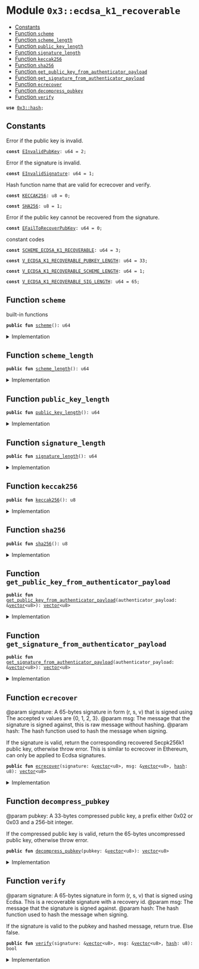 
<a name="0x3_ecdsa_k1_recoverable"></a>

# Module `0x3::ecdsa_k1_recoverable`



-  [Constants](#@Constants_0)
-  [Function `scheme`](#0x3_ecdsa_k1_recoverable_scheme)
-  [Function `scheme_length`](#0x3_ecdsa_k1_recoverable_scheme_length)
-  [Function `public_key_length`](#0x3_ecdsa_k1_recoverable_public_key_length)
-  [Function `signature_length`](#0x3_ecdsa_k1_recoverable_signature_length)
-  [Function `keccak256`](#0x3_ecdsa_k1_recoverable_keccak256)
-  [Function `sha256`](#0x3_ecdsa_k1_recoverable_sha256)
-  [Function `get_public_key_from_authenticator_payload`](#0x3_ecdsa_k1_recoverable_get_public_key_from_authenticator_payload)
-  [Function `get_signature_from_authenticator_payload`](#0x3_ecdsa_k1_recoverable_get_signature_from_authenticator_payload)
-  [Function `ecrecover`](#0x3_ecdsa_k1_recoverable_ecrecover)
-  [Function `decompress_pubkey`](#0x3_ecdsa_k1_recoverable_decompress_pubkey)
-  [Function `verify`](#0x3_ecdsa_k1_recoverable_verify)


<pre><code><b>use</b> <a href="hash.md#0x3_hash">0x3::hash</a>;
</code></pre>



<a name="@Constants_0"></a>

## Constants


<a name="0x3_ecdsa_k1_recoverable_EInvalidPubKey"></a>

Error if the public key is invalid.


<pre><code><b>const</b> <a href="ecdsa_k1_recoverable.md#0x3_ecdsa_k1_recoverable_EInvalidPubKey">EInvalidPubKey</a>: u64 = 2;
</code></pre>



<a name="0x3_ecdsa_k1_recoverable_EInvalidSignature"></a>

Error if the signature is invalid.


<pre><code><b>const</b> <a href="ecdsa_k1_recoverable.md#0x3_ecdsa_k1_recoverable_EInvalidSignature">EInvalidSignature</a>: u64 = 1;
</code></pre>



<a name="0x3_ecdsa_k1_recoverable_KECCAK256"></a>

Hash function name that are valid for ecrecover and verify.


<pre><code><b>const</b> <a href="ecdsa_k1_recoverable.md#0x3_ecdsa_k1_recoverable_KECCAK256">KECCAK256</a>: u8 = 0;
</code></pre>



<a name="0x3_ecdsa_k1_recoverable_SHA256"></a>



<pre><code><b>const</b> <a href="ecdsa_k1_recoverable.md#0x3_ecdsa_k1_recoverable_SHA256">SHA256</a>: u8 = 1;
</code></pre>



<a name="0x3_ecdsa_k1_recoverable_EFailToRecoverPubKey"></a>

Error if the public key cannot be recovered from the signature.


<pre><code><b>const</b> <a href="ecdsa_k1_recoverable.md#0x3_ecdsa_k1_recoverable_EFailToRecoverPubKey">EFailToRecoverPubKey</a>: u64 = 0;
</code></pre>



<a name="0x3_ecdsa_k1_recoverable_SCHEME_ECDSA_K1_RECOVERABLE"></a>

constant codes


<pre><code><b>const</b> <a href="ecdsa_k1_recoverable.md#0x3_ecdsa_k1_recoverable_SCHEME_ECDSA_K1_RECOVERABLE">SCHEME_ECDSA_K1_RECOVERABLE</a>: u64 = 3;
</code></pre>



<a name="0x3_ecdsa_k1_recoverable_V_ECDSA_K1_RECOVERABLE_PUBKEY_LENGTH"></a>



<pre><code><b>const</b> <a href="ecdsa_k1_recoverable.md#0x3_ecdsa_k1_recoverable_V_ECDSA_K1_RECOVERABLE_PUBKEY_LENGTH">V_ECDSA_K1_RECOVERABLE_PUBKEY_LENGTH</a>: u64 = 33;
</code></pre>



<a name="0x3_ecdsa_k1_recoverable_V_ECDSA_K1_RECOVERABLE_SCHEME_LENGTH"></a>



<pre><code><b>const</b> <a href="ecdsa_k1_recoverable.md#0x3_ecdsa_k1_recoverable_V_ECDSA_K1_RECOVERABLE_SCHEME_LENGTH">V_ECDSA_K1_RECOVERABLE_SCHEME_LENGTH</a>: u64 = 1;
</code></pre>



<a name="0x3_ecdsa_k1_recoverable_V_ECDSA_K1_RECOVERABLE_SIG_LENGTH"></a>



<pre><code><b>const</b> <a href="ecdsa_k1_recoverable.md#0x3_ecdsa_k1_recoverable_V_ECDSA_K1_RECOVERABLE_SIG_LENGTH">V_ECDSA_K1_RECOVERABLE_SIG_LENGTH</a>: u64 = 65;
</code></pre>



<a name="0x3_ecdsa_k1_recoverable_scheme"></a>

## Function `scheme`

built-in functions


<pre><code><b>public</b> <b>fun</b> <a href="ecdsa_k1_recoverable.md#0x3_ecdsa_k1_recoverable_scheme">scheme</a>(): u64
</code></pre>



<details>
<summary>Implementation</summary>


<pre><code><b>public</b> <b>fun</b> <a href="ecdsa_k1_recoverable.md#0x3_ecdsa_k1_recoverable_scheme">scheme</a>(): u64 {
    <a href="ecdsa_k1_recoverable.md#0x3_ecdsa_k1_recoverable_SCHEME_ECDSA_K1_RECOVERABLE">SCHEME_ECDSA_K1_RECOVERABLE</a>
}
</code></pre>



</details>

<a name="0x3_ecdsa_k1_recoverable_scheme_length"></a>

## Function `scheme_length`



<pre><code><b>public</b> <b>fun</b> <a href="ecdsa_k1_recoverable.md#0x3_ecdsa_k1_recoverable_scheme_length">scheme_length</a>(): u64
</code></pre>



<details>
<summary>Implementation</summary>


<pre><code><b>public</b> <b>fun</b> <a href="ecdsa_k1_recoverable.md#0x3_ecdsa_k1_recoverable_scheme_length">scheme_length</a>(): u64 {
    <a href="ecdsa_k1_recoverable.md#0x3_ecdsa_k1_recoverable_V_ECDSA_K1_RECOVERABLE_SCHEME_LENGTH">V_ECDSA_K1_RECOVERABLE_SCHEME_LENGTH</a>
}
</code></pre>



</details>

<a name="0x3_ecdsa_k1_recoverable_public_key_length"></a>

## Function `public_key_length`



<pre><code><b>public</b> <b>fun</b> <a href="ecdsa_k1_recoverable.md#0x3_ecdsa_k1_recoverable_public_key_length">public_key_length</a>(): u64
</code></pre>



<details>
<summary>Implementation</summary>


<pre><code><b>public</b> <b>fun</b> <a href="ecdsa_k1_recoverable.md#0x3_ecdsa_k1_recoverable_public_key_length">public_key_length</a>(): u64 {
    <a href="ecdsa_k1_recoverable.md#0x3_ecdsa_k1_recoverable_V_ECDSA_K1_RECOVERABLE_PUBKEY_LENGTH">V_ECDSA_K1_RECOVERABLE_PUBKEY_LENGTH</a>
}
</code></pre>



</details>

<a name="0x3_ecdsa_k1_recoverable_signature_length"></a>

## Function `signature_length`



<pre><code><b>public</b> <b>fun</b> <a href="ecdsa_k1_recoverable.md#0x3_ecdsa_k1_recoverable_signature_length">signature_length</a>(): u64
</code></pre>



<details>
<summary>Implementation</summary>


<pre><code><b>public</b> <b>fun</b> <a href="ecdsa_k1_recoverable.md#0x3_ecdsa_k1_recoverable_signature_length">signature_length</a>(): u64 {
    <a href="ecdsa_k1_recoverable.md#0x3_ecdsa_k1_recoverable_V_ECDSA_K1_RECOVERABLE_SIG_LENGTH">V_ECDSA_K1_RECOVERABLE_SIG_LENGTH</a>
}
</code></pre>



</details>

<a name="0x3_ecdsa_k1_recoverable_keccak256"></a>

## Function `keccak256`



<pre><code><b>public</b> <b>fun</b> <a href="ecdsa_k1_recoverable.md#0x3_ecdsa_k1_recoverable_keccak256">keccak256</a>(): u8
</code></pre>



<details>
<summary>Implementation</summary>


<pre><code><b>public</b> <b>fun</b> <a href="ecdsa_k1_recoverable.md#0x3_ecdsa_k1_recoverable_keccak256">keccak256</a>(): u8 {
    <a href="ecdsa_k1_recoverable.md#0x3_ecdsa_k1_recoverable_KECCAK256">KECCAK256</a>
}
</code></pre>



</details>

<a name="0x3_ecdsa_k1_recoverable_sha256"></a>

## Function `sha256`



<pre><code><b>public</b> <b>fun</b> <a href="ecdsa_k1_recoverable.md#0x3_ecdsa_k1_recoverable_sha256">sha256</a>(): u8
</code></pre>



<details>
<summary>Implementation</summary>


<pre><code><b>public</b> <b>fun</b> <a href="ecdsa_k1_recoverable.md#0x3_ecdsa_k1_recoverable_sha256">sha256</a>(): u8 {
    <a href="ecdsa_k1_recoverable.md#0x3_ecdsa_k1_recoverable_SHA256">SHA256</a>
}
</code></pre>



</details>

<a name="0x3_ecdsa_k1_recoverable_get_public_key_from_authenticator_payload"></a>

## Function `get_public_key_from_authenticator_payload`



<pre><code><b>public</b> <b>fun</b> <a href="ecdsa_k1_recoverable.md#0x3_ecdsa_k1_recoverable_get_public_key_from_authenticator_payload">get_public_key_from_authenticator_payload</a>(authenticator_payload: &<a href="">vector</a>&lt;u8&gt;): <a href="">vector</a>&lt;u8&gt;
</code></pre>



<details>
<summary>Implementation</summary>


<pre><code><b>public</b> <b>fun</b> <a href="ecdsa_k1_recoverable.md#0x3_ecdsa_k1_recoverable_get_public_key_from_authenticator_payload">get_public_key_from_authenticator_payload</a>(authenticator_payload: &<a href="">vector</a>&lt;u8&gt;): <a href="">vector</a>&lt;u8&gt; {
    <b>let</b> public_key = <a href="_empty">vector::empty</a>&lt;u8&gt;();
    <b>let</b> i = <a href="ecdsa_k1_recoverable.md#0x3_ecdsa_k1_recoverable_scheme_length">scheme_length</a>() + <a href="ecdsa_k1_recoverable.md#0x3_ecdsa_k1_recoverable_signature_length">signature_length</a>();
    <b>let</b> public_key_position = <a href="ecdsa_k1_recoverable.md#0x3_ecdsa_k1_recoverable_scheme_length">scheme_length</a>() + <a href="ecdsa_k1_recoverable.md#0x3_ecdsa_k1_recoverable_signature_length">signature_length</a>() + <a href="ecdsa_k1_recoverable.md#0x3_ecdsa_k1_recoverable_public_key_length">public_key_length</a>();
    <b>while</b> (i &lt; public_key_position) {
            <b>let</b> value = <a href="_borrow">vector::borrow</a>(authenticator_payload, i);
            <a href="_push_back">vector::push_back</a>(&<b>mut</b> public_key, *value);
            i = i + 1;
    };
    public_key
}
</code></pre>



</details>

<a name="0x3_ecdsa_k1_recoverable_get_signature_from_authenticator_payload"></a>

## Function `get_signature_from_authenticator_payload`



<pre><code><b>public</b> <b>fun</b> <a href="ecdsa_k1_recoverable.md#0x3_ecdsa_k1_recoverable_get_signature_from_authenticator_payload">get_signature_from_authenticator_payload</a>(authenticator_payload: &<a href="">vector</a>&lt;u8&gt;): <a href="">vector</a>&lt;u8&gt;
</code></pre>



<details>
<summary>Implementation</summary>


<pre><code><b>public</b> <b>fun</b> <a href="ecdsa_k1_recoverable.md#0x3_ecdsa_k1_recoverable_get_signature_from_authenticator_payload">get_signature_from_authenticator_payload</a>(authenticator_payload: &<a href="">vector</a>&lt;u8&gt;): <a href="">vector</a>&lt;u8&gt; {
    <b>let</b> sign = <a href="_empty">vector::empty</a>&lt;u8&gt;();
    <b>let</b> i = <a href="ecdsa_k1_recoverable.md#0x3_ecdsa_k1_recoverable_scheme_length">scheme_length</a>();
    <b>let</b> signature_position = <a href="ecdsa_k1_recoverable.md#0x3_ecdsa_k1_recoverable_signature_length">signature_length</a>() + 1;
    <b>while</b> (i &lt; signature_position) {
            <b>let</b> value = <a href="_borrow">vector::borrow</a>(authenticator_payload, i);
            <a href="_push_back">vector::push_back</a>(&<b>mut</b> sign, *value);
            i = i + 1;
    };
    sign
}
</code></pre>



</details>

<a name="0x3_ecdsa_k1_recoverable_ecrecover"></a>

## Function `ecrecover`

@param signature: A 65-bytes signature in form (r, s, v) that is signed using
The accepted v values are {0, 1, 2, 3}.
@param msg: The message that the signature is signed against, this is raw message without hashing.
@param hash: The hash function used to hash the message when signing.

If the signature is valid, return the corresponding recovered Secpk256k1 public
key, otherwise throw error. This is similar to ecrecover in Ethereum, can only be
applied to Ecdsa signatures.


<pre><code><b>public</b> <b>fun</b> <a href="ecdsa_k1_recoverable.md#0x3_ecdsa_k1_recoverable_ecrecover">ecrecover</a>(signature: &<a href="">vector</a>&lt;u8&gt;, msg: &<a href="">vector</a>&lt;u8&gt;, <a href="../doc/hash.md#0x1_hash">hash</a>: u8): <a href="">vector</a>&lt;u8&gt;
</code></pre>



<details>
<summary>Implementation</summary>


<pre><code><b>public</b> <b>native</b> <b>fun</b> <a href="ecdsa_k1_recoverable.md#0x3_ecdsa_k1_recoverable_ecrecover">ecrecover</a>(signature: &<a href="">vector</a>&lt;u8&gt;, msg: &<a href="">vector</a>&lt;u8&gt;, <a href="../doc/hash.md#0x1_hash">hash</a>: u8): <a href="">vector</a>&lt;u8&gt;;
</code></pre>



</details>

<a name="0x3_ecdsa_k1_recoverable_decompress_pubkey"></a>

## Function `decompress_pubkey`

@param pubkey: A 33-bytes compressed public key, a prefix either 0x02 or 0x03 and a 256-bit integer.

If the compressed public key is valid, return the 65-bytes uncompressed public key,
otherwise throw error.


<pre><code><b>public</b> <b>fun</b> <a href="ecdsa_k1_recoverable.md#0x3_ecdsa_k1_recoverable_decompress_pubkey">decompress_pubkey</a>(pubkey: &<a href="">vector</a>&lt;u8&gt;): <a href="">vector</a>&lt;u8&gt;
</code></pre>



<details>
<summary>Implementation</summary>


<pre><code><b>public</b> <b>native</b> <b>fun</b> <a href="ecdsa_k1_recoverable.md#0x3_ecdsa_k1_recoverable_decompress_pubkey">decompress_pubkey</a>(pubkey: &<a href="">vector</a>&lt;u8&gt;): <a href="">vector</a>&lt;u8&gt;;
</code></pre>



</details>

<a name="0x3_ecdsa_k1_recoverable_verify"></a>

## Function `verify`

@param signature: A 65-bytes signature in form (r, s, v) that is signed using
Ecdsa. This is a recoverable signature with a recovery id.
@param msg: The message that the signature is signed against.
@param hash: The hash function used to hash the message when signing.

If the signature is valid to the pubkey and hashed message, return true. Else false.


<pre><code><b>public</b> <b>fun</b> <a href="ecdsa_k1_recoverable.md#0x3_ecdsa_k1_recoverable_verify">verify</a>(signature: &<a href="">vector</a>&lt;u8&gt;, msg: &<a href="">vector</a>&lt;u8&gt;, <a href="../doc/hash.md#0x1_hash">hash</a>: u8): bool
</code></pre>



<details>
<summary>Implementation</summary>


<pre><code><b>public</b> <b>native</b> <b>fun</b> <a href="ecdsa_k1_recoverable.md#0x3_ecdsa_k1_recoverable_verify">verify</a>(
    signature: &<a href="">vector</a>&lt;u8&gt;,
    msg: &<a href="">vector</a>&lt;u8&gt;,
    <a href="../doc/hash.md#0x1_hash">hash</a>: u8
): bool;
</code></pre>



</details>
